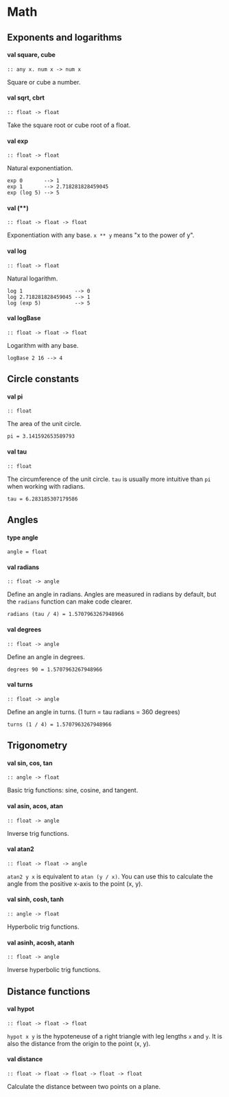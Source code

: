 # Math
## Exponents and logarithms 
<a name="square"></a>
<a name="cube"></a>
#### val square, cube
```
:: any x. num x -> num x
```
Square or cube a number.

<a name="sqrt"></a>
<a name="cbrt"></a>
#### val sqrt, cbrt
```
:: float -> float
```
Take the square root or cube root of a float.

<a name="exp"></a>
#### val exp
```
:: float -> float
```
Natural exponentiation.
```
exp 0       --> 1
exp 1       --> 2.718281828459045
exp (log 5) --> 5
```

<a name="(**)"></a>
#### val (**)
```
:: float -> float -> float
```
Exponentiation with any base. `x ** y` means "x to the power of y".

<a name="log"></a>
#### val log
```
:: float -> float
```
Natural logarithm.
```
log 1                 --> 0
log 2.718281828459045 --> 1
log (exp 5)           --> 5
```

<a name="logBase"></a>
#### val logBase
```
:: float -> float -> float
```
Logarithm with any base.
```
logBase 2 16 --> 4
```

## Circle constants 
<a name="pi"></a>
#### val pi
```
:: float
```
The area of the unit circle.
```
pi = 3.141592653589793
```

<a name="tau"></a>
#### val tau
```
:: float
```
The circumference of the unit circle.
`tau` is usually more intuitive than `pi` when working with radians.
```
tau = 6.283185307179586
```

## Angles 
<a name="type-angle"></a>
#### type angle
```
angle = float
```
<a name="radians"></a>
#### val radians
```
:: float -> angle
```
Define an angle in radians. Angles are measured in radians by default,
but the `radians` function can make code clearer.
```
radians (tau / 4) = 1.5707963267948966
```

<a name="degrees"></a>
#### val degrees
```
:: float -> angle
```
Define an angle in degrees.
```
degrees 90 = 1.5707963267948966
```

<a name="turns"></a>
#### val turns
```
:: float -> angle
```
Define an angle in turns. (1 turn = tau radians = 360 degrees)
```
turns (1 / 4) = 1.5707963267948966
```

## Trigonometry 
<a name="sin"></a>
<a name="cos"></a>
<a name="tan"></a>
#### val sin, cos, tan
```
:: angle -> float
```
Basic trig functions: sine, cosine, and tangent.

<a name="asin"></a>
<a name="acos"></a>
<a name="atan"></a>
#### val asin, acos, atan
```
:: float -> angle
```
Inverse trig functions.

<a name="atan2"></a>
#### val atan2
```
:: float -> float -> angle
```
`atan2 y x` is equivalent to `atan (y / x)`.
You can use this to calculate the angle from the positive x-axis
to the point (x, y).

<a name="sinh"></a>
<a name="cosh"></a>
<a name="tanh"></a>
#### val sinh, cosh, tanh
```
:: angle -> float
```
Hyperbolic trig functions.

<a name="asinh"></a>
<a name="acosh"></a>
<a name="atanh"></a>
#### val asinh, acosh, atanh
```
:: float -> angle
```
Inverse hyperbolic trig functions.

## Distance functions 
<a name="hypot"></a>
#### val hypot
```
:: float -> float -> float
```
`hypot x y` is the hypoteneuse of a right triangle with
leg lengths `x` and `y`. It is also the distance from the origin
to the point (x, y).

<a name="distance"></a>
#### val distance
```
:: float -> float -> float -> float -> float
```
Calculate the distance between two points on a plane.

